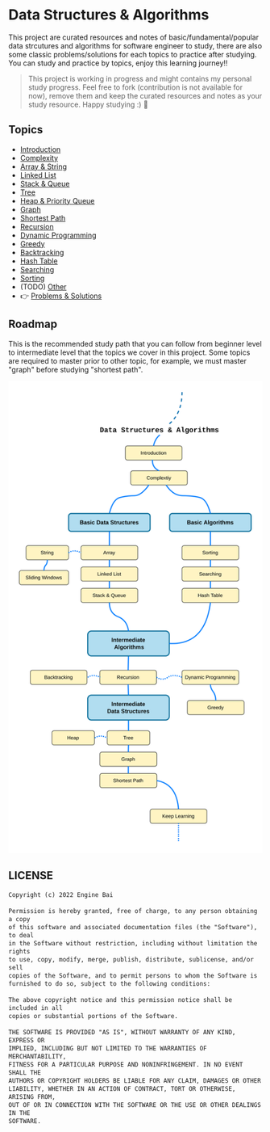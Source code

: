 Data Structures & Algorithms
========

This project are curated resources and notes of basic/fundamental/popular data strcutures and algorithms for software engineer to study, there are also some classic problems/solutions for each topics to practice after studying. You can study and practice by topics, enjoy this learning journey!!

> This project is working in progress and might contains my personal study progress. Feel free to fork (contribution is not available for now), remove them and keep the curated resources and notes as your study resource. Happy studying :) 💪 

## Topics
- [Introduction](./topics/introduction.md)
- [Complexity](./topics/complexity.md)
- [Array & String](./topics/array.md)
- [Linked List](./topics/linked-list.md)
- [Stack & Queue](./topics/stack-queue.md)
- [Tree](./topics/tree.md)
- [Heap & Priority Queue](./topics/heap.md)
- [Graph](./topics/graph.md)
- [Shortest Path](./topics/shortest-path.md)
- [Recursion](./topics/recursion.md)
- [Dynamic Programming](./topics/dynamic-programming.md)
- [Greedy](./topics/greedy.md)
- [Backtracking](./topics/backtracking.md)
- [Hash Table](./topics/hash-table.md)
- [Searching](./topics/searching.md)
- [Sorting](./topics/sorting.md)
- (TODO) [Other](./topics/other.md)
- 👉 [Problems & Solutions](./topics/problems-solutions.md)

## Roadmap
This is the recommended study path that you can follow from beginner level to intermediate level that the topics we cover in this project. Some topics are required to master prior to other topic, for example, we must master "graph" before studying "shortest path".

![Roadmap](./media/roadmap.png)

## LICENSE

```
Copyright (c) 2022 Engine Bai

Permission is hereby granted, free of charge, to any person obtaining a copy
of this software and associated documentation files (the "Software"), to deal
in the Software without restriction, including without limitation the rights
to use, copy, modify, merge, publish, distribute, sublicense, and/or sell
copies of the Software, and to permit persons to whom the Software is
furnished to do so, subject to the following conditions:

The above copyright notice and this permission notice shall be included in all
copies or substantial portions of the Software.

THE SOFTWARE IS PROVIDED "AS IS", WITHOUT WARRANTY OF ANY KIND, EXPRESS OR
IMPLIED, INCLUDING BUT NOT LIMITED TO THE WARRANTIES OF MERCHANTABILITY,
FITNESS FOR A PARTICULAR PURPOSE AND NONINFRINGEMENT. IN NO EVENT SHALL THE
AUTHORS OR COPYRIGHT HOLDERS BE LIABLE FOR ANY CLAIM, DAMAGES OR OTHER
LIABILITY, WHETHER IN AN ACTION OF CONTRACT, TORT OR OTHERWISE, ARISING FROM,
OUT OF OR IN CONNECTION WITH THE SOFTWARE OR THE USE OR OTHER DEALINGS IN THE
SOFTWARE.
```
